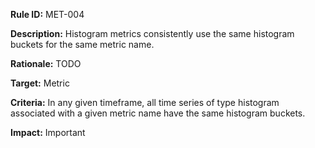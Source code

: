 **Rule ID:** MET-004

**Description:** Histogram metrics consistently use the same histogram buckets for the same metric name.

**Rationale:** TODO

**Target:** Metric

**Criteria:** In any given timeframe, all time series of type histogram associated with a given metric name have the same histogram buckets.

**Impact:** Important
